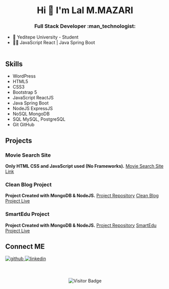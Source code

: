 

<!--
**lalmazari/lalmazari** is a ✨ _special_ ✨ repository because its `README.md` (this file) appears on your GitHub profile.

Here are some ideas to get you started:

- 🔭 I’m currently working on ...
- 🌱 I’m currently learning ...
- 👯 I’m looking to collaborate on ...
- 🤔 I’m looking for help with ...
- 💬 Ask me about ...
- 📫 How to reach me: ...
- 😄 Pronouns: ...
- ⚡ Fun fact: ...
-->
<h1 align="center"> Hi 👋 I'm Lal M.MAZARI</h1>
<h3 align="center"> Full Stack Developer :man_technologist: </h3>

- 🏫 Yeditepe University - Student
- 🧑‍💻 JavaScript React | Java Spring Boot<br><br>

## Skills
- WordPress
- HTML5
- CSS3
- Bootstrap 5
- JavaScript ReactJS
- Java Spring Boot
- NodeJS ExpressJS
- NoSQL MongoDB
- SQL MySQL, PostgreSQL
- Git GitHub

## Projects

### Movie Search Site
**Only HTML CSS and JavaScript used (No Frameworks).**
[Movie Search Site Link](https://mmoviesearchapp.netlify.app/)
### Clean Blog Project
**Project Created with MongoDB & NodeJS.**
[Project Repository](https://github.com/lalmazari/clean-blog-project-nodejs)
[Clean Blog Project Live](https://clean-blog-project-nodejs.herokuapp.com/)
### SmartEdu Project
**Project Created with MongoDB & NodeJS.**
[Project Repository](https://github.com/lalmazari/smartedu-project-nodejs)
[SmartEdu Project Live](https://smartedu-project-nodejs.herokuapp.com/)






## Connect ME 

<a href="https://github.com/lalmazari" target="_blank">
<img src=https://img.shields.io/badge/github-%2324292e.svg?&style=for-the-badge&logo=github&logoColor=white alt=github style="margin-bottom: 5px;" />
</a>
<a href="https://linkedin.com/in/lalmazari/" target="_blank">
<img src=https://img.shields.io/badge/linkedin-%231E77B5.svg?&style=for-the-badge&logo=linkedin&logoColor=white alt=linkedin style="margin-bottom: 5px;" />
</a>
<br><br><br>
<div align="center">
  
![Visitor Badge](https://visitor-badge.laobi.icu/badge?page_id=lalmazari)
</div>
